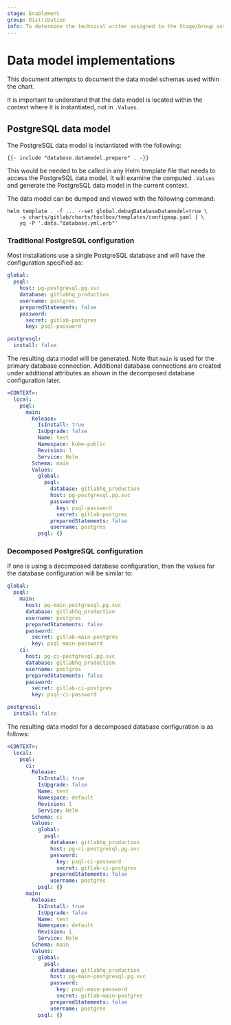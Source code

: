 ```yaml
---
stage: Enablement
group: Distribution
info: To determine the technical writer assigned to the Stage/Group associated with this page, see https://about.gitlab.com/handbook/engineering/ux/technical-writing/#designated-technical-writers
---
```


# Data model implementations

This document attempts to document the data model schemas used within the
chart.

It is important to understand that the data model is located within the context
where it is instantiated, not in `.Values`.

## PostgreSQL data model

The PostgreSQL data model is instantiated with the following:

```plaintext
{{- include "database.datamodel.prepare" . -}}
```

This would be needed to be called in any Helm template file that needs to
access the PostgreSQL data model. It will examine the computed `.Values` and
generate the PostgreSQL data model in the current context.

The data model can be dumped and viewed with the following command:

```shell
helm template . -f ... --set global.debugDatabaseDatamodel=true \
    -s charts/gitlab/charts/toolbox/templates/configmap.yaml | \
    yq -P '.data."database.yml.erb"'
```

### Traditional PostgreSQL configuration

Most installations use a single PostgreSQL database and will have the
configuration specified as:

```yaml
global:
  psql:
    host: pg-postgresql.pg.svc
    database: gitlabhq_production
    username: postgres
    preparedStatements: false
    password:
      secret: gitlab-postgres
      key: psql-password

postgresql:
  install: false
```

The resulting data model will be generated. Note that `main` is used for
the primary database connection. Additional database connections are
created under additional attributes as shown in the decomposed database
configuration later.

```yaml
<CONTEXT>:
  local:
    psql:
      main:
        Release:
          IsInstall: true
          IsUpgrade: false
          Name: test
          Namespace: kube-public
          Revision: 1
          Service: Helm
        Schema: main
        Values:
          global:
            psql:
              database: gitlabhq_production
              host: pg-postgresql.pg.svc
              password:
                key: psql-password
                secret: gitlab-postgres
              preparedStatements: false
              username: postgres
          psql: {}
```

### Decomposed PostgreSQL configuration

If one is using a decomposed database configuration, then the values for
the database configuration will be similar to:

```yaml
global:
  psql:
    main:
      host: pg-main-postgresql.pg.svc
      database: gitlabhq_production
      username: postgres
      preparedStatements: false
      password:
        secret: gitlab-main-postgres
        key: psql-main-password
    ci:
      host: pg-ci-postgresql.pg.svc
      database: gitlabhq_production
      username: postgres
      preparedStatements: false
      password:
        secret: gitlab-ci-postgres
        key: psql-ci-password

postgresql:
  install: false
```

The resulting data model for a decomposed database configuration is as
follows:

```yaml
<CONTEXT>:
  local:
    psql:
      ci:
        Release:
          IsInstall: true
          IsUpgrade: false
          Name: test
          Namespace: default
          Revision: 1
          Service: Helm
        Schema: ci
        Values:
          global:
            psql:
              database: gitlabhq_production
              host: pg-ci-postgresql.pg.svc
              password:
                key: psql-ci-password
                secret: gitlab-ci-postgres
              preparedStatements: false
              username: postgres
          psql: {}
      main:
        Release:
          IsInstall: true
          IsUpgrade: false
          Name: test
          Namespace: default
          Revision: 1
          Service: Helm
        Schema: main
        Values:
          global:
            psql:
              database: gitlabhq_production
              host: pg-main-postgresql.pg.svc
              password:
                key: psql-main-password
                secret: gitlab-main-postgres
              preparedStatements: false
              username: postgres
          psql: {}
```
